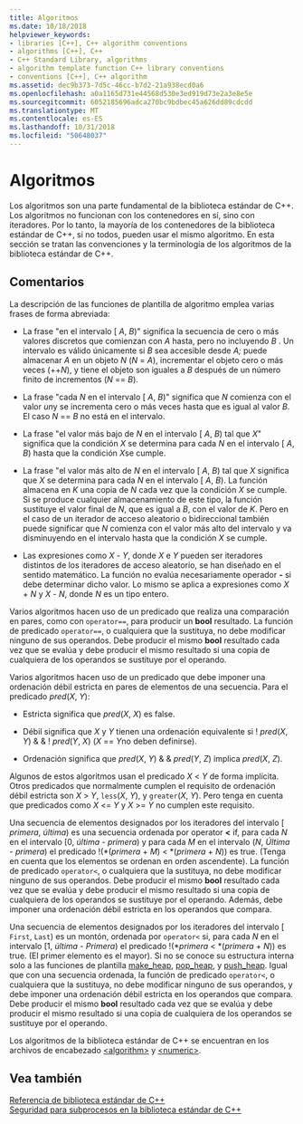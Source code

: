 ```yaml
---
title: Algoritmos
ms.date: 10/18/2018
helpviewer_keywords:
- libraries [C++], C++ algorithm conventions
- algorithms [C++], C++
- C++ Standard Library, algorithms
- algorithm template function C++ library conventions
- conventions [C++], C++ algorithm
ms.assetid: dec9b373-7d5c-46cc-b7d2-21a938ecd0a6
ms.openlocfilehash: a0a1165d731e44568d530e3ed919d73e2a3e8e5e
ms.sourcegitcommit: 6052185696adca270bc9bdbec45a626dd89cdcdd
ms.translationtype: MT
ms.contentlocale: es-ES
ms.lasthandoff: 10/31/2018
ms.locfileid: "50648037"
---
```

# <a name="algorithms"></a>Algoritmos

Los algoritmos son una parte fundamental de la biblioteca estándar de C++. Los algoritmos no funcionan con los contenedores en sí, sino con iteradores. Por lo tanto, la mayoría de los contenedores de la biblioteca estándar de C++, si no todos, pueden usar el mismo algoritmo. En esta sección se tratan las convenciones y la terminología de los algoritmos de la biblioteca estándar de C++.

## <a name="remarks"></a>Comentarios

La descripción de las funciones de plantilla de algoritmo emplea varias frases de forma abreviada:

- La frase "en el intervalo \[ *A*, *B*)" significa la secuencia de cero o más valores discretos que comienzan con *A* hasta, pero no incluyendo *B* . Un intervalo es válido únicamente si *B* sea accesible desde *A;* puede almacenar *A* en un objeto *N* (*N*  =  *A*), incrementar el objeto cero o más veces (++*N*), y tiene el objeto son iguales a *B* después de un número finito de incrementos (*N*   ==  *B*).

- La frase "cada *N* en el intervalo \[ *A*, *B*)" significa que *N* comienza con el valor *un*y se incrementa cero o más veces hasta que es igual al valor *B*. El caso *N* == *B* no está en el intervalo.

- La frase "el valor más bajo de *N* en el intervalo \[ *A*, *B*) tal que *X*" significa que la condición *X* se determina para cada *N* en el intervalo \[ *A*, *B*) hasta que la condición *X*se cumple.

- La frase "el valor más alto de *N* en el intervalo \[ *A*, *B*) tal que *X* significa que *X* se determina para cada *N* en el intervalo \[ *A*, *B*). La función almacena en *K* una copia de *N* cada vez que la condición *X* se cumple. Si se produce cualquier almacenamiento de este tipo, la función sustituye el valor final de *N*, que es igual a *B*, con el valor de *K*. Pero en el caso de un iterador de acceso aleatorio o bidireccional también puede significar que *N* comienza con el valor más alto del intervalo y va disminuyendo en el intervalo hasta que la condición *X* se cumple.

- Las expresiones como *X* - *Y*, donde *X* e *Y* pueden ser iteradores distintos de los iteradores de acceso aleatorio, se han diseñado en el sentido matemático. La función no evalúa necesariamente operador **-** si debe determinar dicho valor. Lo mismo se aplica a expresiones como *X* + *N* y *X* - *N*, donde *N* es un tipo entero.

Varios algoritmos hacen uso de un predicado que realiza una comparación en pares, como con `operator==`, para producir un **bool** resultado. La función de predicado `operator==`, o cualquiera que la sustituya, no debe modificar ninguno de sus operandos. Debe producir el mismo **bool** resultado cada vez que se evalúa y debe producir el mismo resultado si una copia de cualquiera de los operandos se sustituye por el operando.

Varios algoritmos hacen uso de un predicado que debe imponer una ordenación débil estricta en pares de elementos de una secuencia. Para el predicado *pred*(*X*, *Y*):

- Estricta significa que *pred*(*X*, *X*) es false.

- Débil significa que *X* y *Y* tienen una ordenación equivalente si \! *pred*(*X*, *Y*) & & \! *pred*(*Y*, *X*) (*X* == *Y*no deben definirse).

- Ordenación significa que *pred*(*X*, *Y*) & & *pred*(*Y*, *Z*) implica *pred*(*X*, *Z*).

Algunos de estos algoritmos usan el predicado *X* \< *Y* de forma implícita. Otros predicados que normalmente cumplen el requisito de ordenación débil estricta son *X* > *Y*, `less`(*X*, *Y*), y `greater`(*X*, *Y*). Pero tenga en cuenta que predicados como *X* \<= *Y* y *X* >= *Y* no cumplen este requisito.

Una secuencia de elementos designados por los iteradores del intervalo \[ *primera*, *última*) es una secuencia ordenada por operator **<** if, para cada  *N* en el intervalo \[0, *última* - *primera*) y para cada *M* en el intervalo (*N*, *Última* - *primera*) el predicado \!(\*(*primera*  +  *M*) < \*(*primera* + *N*)) es true. (Tenga en cuenta que los elementos se ordenan en orden ascendente). La función de predicado `operator<`, o cualquiera que la sustituya, no debe modificar ninguno de sus operandos. Debe producir el mismo **bool** resultado cada vez que se evalúa y debe producir el mismo resultado si una copia de cualquiera de los operandos se sustituye por el operando. Además, debe imponer una ordenación débil estricta en los operandos que compara.

Una secuencia de elementos designados por los iteradores del intervalo \[ `First`, `Last`) es un montón, ordenada por `operator<` si, para cada *N* en el intervalo \[1, *última*  -  *Primera*) el predicado \!(\*_primera_ < \*(*primera*  +  *N*)) es true. (El primer elemento es el mayor). Si no se conoce su estructura interna solo a las funciones de plantilla [make_heap](../standard-library/algorithm-functions.md#make_heap), [pop_heap](../standard-library/algorithm-functions.md#pop_heap), y [push_heap](../standard-library/algorithm-functions.md#push_heap). Igual que con una secuencia ordenada, la función de predicado `operator<`, o cualquiera que la sustituya, no debe modificar ninguno de sus operandos, y debe imponer una ordenación débil estricta en los operandos que compara. Debe producir el mismo **bool** resultado cada vez que se evalúa y debe producir el mismo resultado si una copia de cualquiera de los operandos se sustituye por el operando.

Los algoritmos de la biblioteca estándar de C++ se encuentran en los archivos de encabezado [\<algorithm>](../standard-library/algorithm.md) y [\<numeric>](../standard-library/numeric.md).

## <a name="see-also"></a>Vea también

[Referencia de biblioteca estándar de C++](../standard-library/cpp-standard-library-reference.md)<br/>
[Seguridad para subprocesos en la biblioteca estándar de C++](../standard-library/thread-safety-in-the-cpp-standard-library.md)<br/>
